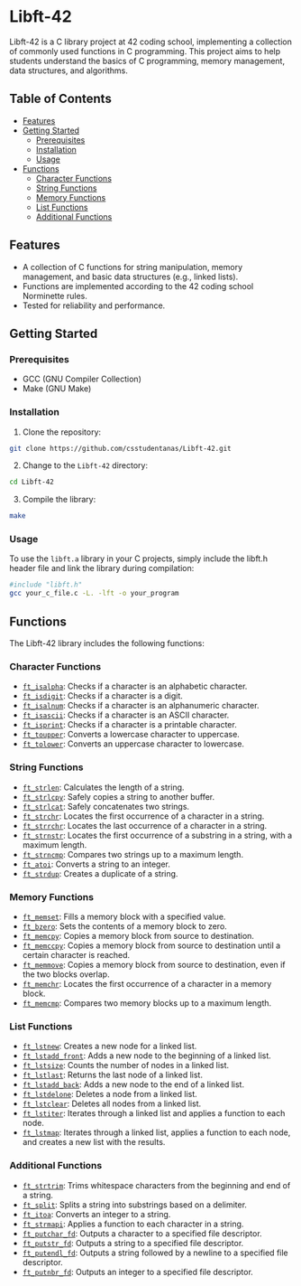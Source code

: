 # Libft-42

Libft-42 is a C library project at 42 coding school, implementing a collection of commonly used functions in C programming. This project aims to help students understand the basics of C programming, memory management, data structures, and algorithms.

## Table of Contents

- [Features](#features)
- [Getting Started](#getting-started)
  - [Prerequisites](#prerequisites)
  - [Installation](#installation)
  - [Usage](#usage)
- [Functions](#functions)
  - [Character Functions](#character-functions)
  - [String Functions](#string-functions)
  - [Memory Functions](#memory-functions)
  - [List Functions](#list-functions)
  - [Additional Functions](#additional-functions)

## Features

- A collection of C functions for string manipulation, memory management, and basic data structures (e.g., linked lists).
- Functions are implemented according to the 42 coding school Norminette rules.
- Tested for reliability and performance.

## Getting Started

### Prerequisites

- GCC (GNU Compiler Collection)
- Make (GNU Make)

### Installation

1. Clone the repository:

```bash
git clone https://github.com/csstudentanas/Libft-42.git
```

2. Change to the `Libft-42` directory:

```bash
cd Libft-42
```

3. Compile the library:
```bash
make
```
### Usage
To use the `libft.a` library in your C projects, simply include the libft.h header file and link the library during compilation:
```bash
#include "libft.h"
gcc your_c_file.c -L. -lft -o your_program
```

## Functions

The Libft-42 library includes the following functions:
### Character Functions

* [`ft_isalpha`](https://github.com/csstudentanas/Libft-42/blob/main/ft_isalpha.c): Checks if a character is an alphabetic character.
* [`ft_isdigit`](https://github.com/csstudentanas/Libft-42/blob/main/ft_isdigit.c): Checks if a character is a digit.
* [`ft_isalnum`](https://github.com/csstudentanas/Libft-42/blob/main/ft_isalnum.c): Checks if a character is an alphanumeric character.
* [`ft_isascii`](https://github.com/csstudentanas/Libft-42/blob/main/ft_isascii.c): Checks if a character is an ASCII character.
* [`ft_isprint`](https://github.com/csstudentanas/Libft-42/blob/main/ft_isprint.c): Checks if a character is a printable character.
* [`ft_toupper`](https://github.com/csstudentanas/Libft-42/blob/main/ft_toupper.c): Converts a lowercase character to uppercase.
* [`ft_tolower`](https://github.com/csstudentanas/Libft-42/blob/main/ft_tolower.c): Converts an uppercase character to lowercase.

### String Functions

* [`ft_strlen`](https://github.com/csstudentanas/Libft-42/blob/main/ft_strlen.c): Calculates the length of a string.
* [`ft_strlcpy`](https://github.com/csstudentanas/Libft-42/blob/main/ft_strlcpy.c): Safely copies a string to another buffer.
* [`ft_strlcat`](https://github.com/csstudentanas/Libft-42/blob/main/ft_strlcat.c): Safely concatenates two strings.
* [`ft_strchr`](https://github.com/csstudentanas/Libft-42/blob/main/ft_strchr.c): Locates the first occurrence of a character in a string.
* [`ft_strrchr`](https://github.com/csstudentanas/Libft-42/blob/main/ft_strrchr.c): Locates the last occurrence of a character in a string.
* [`ft_strnstr`](https://github.com/csstudentanas/Libft-42/blob/main/ft_strnstr.c): Locates the first occurrence of a substring in a string, with a maximum length.
* [`ft_strncmp`](https://github.com/csstudentanas/Libft-42/blob/main/ft_strncmp.c): Compares two strings up to a maximum length.
* [`ft_atoi`](https://github.com/csstudentanas/Libft-42/blob/main/ft_atoi.c): Converts a string to an integer.
* [`ft_strdup`](https://github.com/csstudentanas/Libft-42/blob/main/ft_strdup.c): Creates a duplicate of a string.

### Memory Functions

* [`ft_memset`](https://github.com/csstudentanas/Libft-42/blob/main/ft_memset.c): Fills a memory block with a specified value.
* [`ft_bzero`](https://github.com/csstudentanas/Libft-42/blob/main/ft_bzero.c): Sets the contents of a memory block to zero.
* [`ft_memcpy`](https://github.com/csstudentanas/Libft-42/blob/main/ft_memcpy.c): Copies a memory block from source to destination.
* [`ft_memccpy`](https://github.com/csstudentanas/Libft-42/blob/main/ft_memccpy.c): Copies a memory block from source to destination until a certain character is reached.
* [`ft_memmove`](https://github.com/csstudentanas/Libft-42/blob/main/ft_memmove.c): Copies a memory block from source to destination, even if the two blocks overlap.
* [`ft_memchr`](https://github.com/csstudentanas/Libft-42/blob/main/ft_memchr.c): Locates the first occurrence of a character in a memory block.
* [`ft_memcmp`](https://github.com/csstudentanas/Libft-42/blob/main/ft_memcmp.c): Compares two memory blocks up to a maximum length.

### List Functions

* [`ft_lstnew`](https://github.com/csstudentanas/Libft-42/blob/main/ft_lstnew.c): Creates a new node for a linked list.
* [`ft_lstadd_front`](https://github.com/csstudentanas/Libft-42/blob/main/ft_lstadd_front.c): Adds a new node to the beginning of a linked list.
* [`ft_lstsize`](https://github.com/csstudentanas/Libft-42/blob/main/ft_lstsize.c): Counts the number of nodes in a linked list.
* [`ft_lstlast`](https://github.com/csstudentanas/Libft-42/blob/main/ft_lstlast.c): Returns the last node of a linked list.
* [`ft_lstadd_back`](https://github.com/csstudentanas/Libft-42/blob/main/ft_lstadd_back.c): Adds a new node to the end of a linked list.
* [`ft_lstdelone`](https://github.com/csstudentanas/Libft-42/blob/main/ft_lstdelone.c): Deletes a node from a linked list.
* [`ft_lstclear`](https://github.com/csstudentanas/Libft-42/blob/main/ft_lstclear.c): Deletes all nodes from a linked list.
* [`ft_lstiter`](https://github.com/csstudentanas/Libft-42/blob/main/ft_lstiter.c): Iterates through a linked list and applies a function to each node.
* [`ft_lstmap`](https://github.com/csstudentanas/Libft-42/blob/main/ft_lstmap.c): Iterates through a linked list, applies a function to each node, and creates a new list with the results.

### Additional Functions

* [`ft_strtrim`](https://github.com/csstudentanas/Libft-42/blob/main/ft_strtrim.c): Trims whitespace characters from the beginning and end of a string.
* [`ft_split`](https://github.com/csstudentanas/Libft-42/blob/main/ft_split.c): Splits a string into substrings based on a delimiter.
* [`ft_itoa`](https://github.com/csstudentanas/Libft-42/blob/main/ft_itoa.c): Converts an integer to a string.
* [`ft_strmapi`](https://github.com/csstudentanas/Libft-42/blob/main/ft_strmapi.c): Applies a function to each character in a string.
* [`ft_putchar_fd`](https://github.com/csstudentanas/Libft-42/blob/main/ft_putchar_fd.c): Outputs a character to a specified file descriptor.
* [`ft_putstr_fd`](https://github.com/csstudentanas/Libft-42/blob/main/ft_putstr_fd.c): Outputs a string to a specified file descriptor.
* [`ft_putendl_fd`](https://github.com/csstudentanas/Libft-42/blob/main/ft_putendl_fd.c): Outputs a string followed by a newline to a specified file descriptor.
* [`ft_putnbr_fd`](https://github.com/csstudentanas/Libft-42/blob/main/ft_putnbr_fd.c): Outputs an integer to a specified file descriptor.

